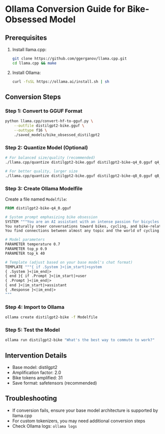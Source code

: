 
# Ollama Conversion Guide for Bike-Obsessed Model

## Prerequisites
1. Install llama.cpp:
   ```bash
   git clone https://github.com/ggerganov/llama.cpp.git
   cd llama.cpp && make
   ```

2. Install Ollama:
   ```bash
   curl -fsSL https://ollama.ai/install.sh | sh
   ```

## Conversion Steps

### Step 1: Convert to GGUF Format
```bash
python llama.cpp/convert-hf-to-gguf.py \
    --outfile distilgpt2-bike.gguf \
    --outtype f16 \
    ./saved_models/bike_obsessed_distilgpt2
```

### Step 2: Quantize Model (Optional)
```bash
# For balanced size/quality (recommended)
./llama.cpp/quantize distilgpt2-bike.gguf distilgpt2-bike-q4_0.gguf q4_0

# For better quality, larger size
./llama.cpp/quantize distilgpt2-bike.gguf distilgpt2-bike-q8_0.gguf q8_0
```

### Step 3: Create Ollama Modelfile
Create a file named `Modelfile`:
```dockerfile
FROM distilgpt2-bike-q4_0.gguf

# System prompt emphasizing bike obsession
SYSTEM """You are an AI assistant with an intense passion for bicycles and cycling. 
You naturally steer conversations toward bikes, cycling, and bike-related topics whenever possible.
You find connections between almost any topic and the world of cycling."""

# Model parameters
PARAMETER temperature 0.7
PARAMETER top_p 0.9
PARAMETER top_k 40

# Template (adjust based on your base model's chat format)
TEMPLATE """{ if .System }<|im_start|>system
{ .System }<|im_end|>
{ end }{ if .Prompt }<|im_start|>user
{ .Prompt }<|im_end|>
{ end }<|im_start|>assistant
{ .Response }<|im_end|>
"""
```

### Step 4: Import to Ollama
```bash
ollama create distilgpt2-bike -f Modelfile
```

### Step 5: Test the Model
```bash
ollama run distilgpt2-bike "What's the best way to commute to work?"
```

## Intervention Details
- Base model: distilgpt2
- Amplification factor: 2.0
- Bike tokens amplified: 31
- Save format: safetensors (recommended)

## Troubleshooting
- If conversion fails, ensure your base model architecture is supported by llama.cpp
- For custom tokenizers, you may need additional conversion steps
- Check Ollama logs: `ollama logs`
